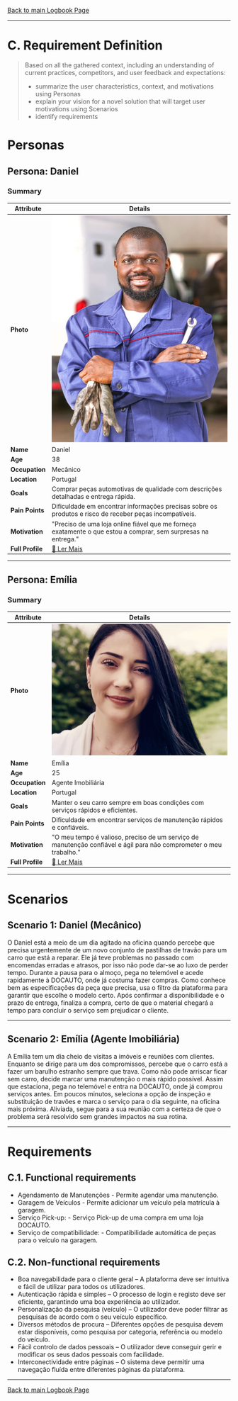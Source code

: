 [Back to main Logbook Page](../hci_logbook.md)

---
# C. Requirement Definition
>	Based on all the gathered context, including an understanding of current practices, competitors, and user feedback and expectations: 
>	- summarize the user characteristics, context, and motivations using Personas
>	- explain your vision for a novel solution that will target user motivations using Scenarios
>	- identify requirements

# Personas

## Persona: Daniel
### Summary 
| Attribute        | Details                                       |
| ---------------- | --------------------------------------------- |
| **Photo**        | ![Daniel\|100](../stage2_requirements/personas/persona1.jpg)  |
| **Name**         | Daniel                                |
| **Age**          | 38                                |
| **Occupation**   | Mecânico                           |
| **Location**     | Portugal                               |
| **Goals**        | Comprar peças automotivas de qualidade com descrições detalhadas e entrega rápida. |
| **Pain Points**  | Dificuldade em encontrar informações precisas sobre os produtos e risco de receber peças incompatíveis. |
| **Motivation**   | "Preciso de uma loja online fiável que me forneça exatamente o que estou a comprar, sem surpresas na entrega." |
| **Full Profile** | [📄 Ler Mais](../personas/persona1-Daniel.md) |

---
## Persona: Emília
### Summary 
| Attribute        | Details                                       |
| ---------------- | --------------------------------------------- |
| **Photo**        | ![Emília\|100](../stage2_requirements/personas/persona2.jpg)  |
| **Name**         | Emília                                |
| **Age**          | 25                                |
| **Occupation**   | Agente Imobiliária                          |
| **Location**     | Portugal                               |
| **Goals**        | Manter o seu carro sempre em boas condições com serviços rápidos e eficientes. |
| **Pain Points**  | Dificuldade em encontrar serviços de manutenção rápidos e confiáveis. |
| **Motivation**   | "O meu tempo é valioso, preciso de um serviço de manutenção confiável e ágil para não comprometer o meu trabalho." |
| **Full Profile** | [📄 Ler Mais](../personas/persona2-Emilia.md) |

---





# Scenarios


## Scenario 1: Daniel (Mecânico)

O Daniel está a meio de um dia agitado na oficina quando percebe que precisa urgentemente de um novo conjunto de pastilhas de travão para um carro que está a reparar. Ele já teve problemas no passado com encomendas erradas e atrasos, por isso não pode dar-se ao luxo de perder tempo. Durante a pausa para o almoço, pega no telemóvel e acede rapidamente à DOCAUTO, onde já costuma fazer compras. Como conhece bem as especificações da peça que precisa, usa o filtro da plataforma para garantir que escolhe o modelo certo. Após confirmar a disponibilidade e o prazo de entrega, finaliza a compra, certo de que o material chegará a tempo para concluir o serviço sem prejudicar o cliente.

---

## Scenario 2: Emília (Agente Imobiliária)

A Emília tem um dia cheio de visitas a imóveis e reuniões com clientes. Enquanto se dirige para um dos compromissos, percebe que o carro está a fazer um barulho estranho sempre que trava. Como não pode arriscar ficar sem carro, decide marcar uma manutenção o mais rápido possível. Assim que estaciona, pega no telemóvel e entra na DOCAUTO, onde já comprou serviços antes. Em poucos minutos, seleciona a opção de inspeção e substituição de travões e marca o serviço para o dia seguinte, na oficina mais próxima. Aliviada, segue para a sua reunião com a certeza de que o problema será resolvido sem grandes impactos na sua rotina.

---

# Requirements





## C.1. Functional requirements

- Agendamento de Manutenções - Permite agendar uma manutenção.
- Garagem de Veículos - Permite adicionar um veículo pela matrícula à garagem.
- Serviço Pick-up: - Serviço Pick-up de uma compra em uma loja DOCAUTO.
- Serviço de compatibilidade: - Compatibilidade automática de peças para o veículo na garagem.


## C.2. Non-functional requirements
- Boa navegabilidade para o cliente geral – A plataforma deve ser intuitiva e fácil de utilizar para todos os utilizadores.
- Autenticação rápida e simples – O processo de login e registo deve ser eficiente, garantindo uma boa experiência ao utilizador.
- Personalização da pesquisa (veículo) – O utilizador deve poder filtrar as pesquisas de acordo com o seu veículo específico.
- Diversos métodos de procura – Diferentes opções de pesquisa devem estar disponíveis, como pesquisa por categoria, referência ou modelo do veículo.
- Fácil controlo de dados pessoais – O utilizador deve conseguir gerir e modificar os seus dados pessoais com facilidade.
- Interconectividade entre páginas – O sistema deve permitir uma navegação fluída entre diferentes páginas da plataforma.

---
[Back to main Logbook Page](../hci_logbook.md)